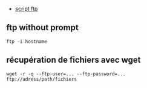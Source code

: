   - [script ftp](http://www.stratigery.com/scripting.ftp.html)

## ftp without prompt

    ftp -i hostname

## récupération de fichiers avec wget

    wget -r -q --ftp-user=... --ftp-password=... ftp://adress/path/fichiers
